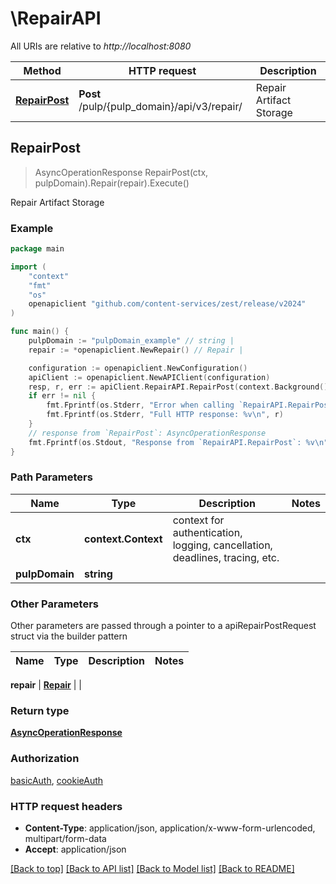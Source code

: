 # \RepairAPI

All URIs are relative to *http://localhost:8080*

Method | HTTP request | Description
------------- | ------------- | -------------
[**RepairPost**](RepairAPI.md#RepairPost) | **Post** /pulp/{pulp_domain}/api/v3/repair/ | Repair Artifact Storage



## RepairPost

> AsyncOperationResponse RepairPost(ctx, pulpDomain).Repair(repair).Execute()

Repair Artifact Storage



### Example

```go
package main

import (
	"context"
	"fmt"
	"os"
	openapiclient "github.com/content-services/zest/release/v2024"
)

func main() {
	pulpDomain := "pulpDomain_example" // string | 
	repair := *openapiclient.NewRepair() // Repair | 

	configuration := openapiclient.NewConfiguration()
	apiClient := openapiclient.NewAPIClient(configuration)
	resp, r, err := apiClient.RepairAPI.RepairPost(context.Background(), pulpDomain).Repair(repair).Execute()
	if err != nil {
		fmt.Fprintf(os.Stderr, "Error when calling `RepairAPI.RepairPost``: %v\n", err)
		fmt.Fprintf(os.Stderr, "Full HTTP response: %v\n", r)
	}
	// response from `RepairPost`: AsyncOperationResponse
	fmt.Fprintf(os.Stdout, "Response from `RepairAPI.RepairPost`: %v\n", resp)
}
```

### Path Parameters


Name | Type | Description  | Notes
------------- | ------------- | ------------- | -------------
**ctx** | **context.Context** | context for authentication, logging, cancellation, deadlines, tracing, etc.
**pulpDomain** | **string** |  | 

### Other Parameters

Other parameters are passed through a pointer to a apiRepairPostRequest struct via the builder pattern


Name | Type | Description  | Notes
------------- | ------------- | ------------- | -------------

 **repair** | [**Repair**](Repair.md) |  | 

### Return type

[**AsyncOperationResponse**](AsyncOperationResponse.md)

### Authorization

[basicAuth](../README.md#basicAuth), [cookieAuth](../README.md#cookieAuth)

### HTTP request headers

- **Content-Type**: application/json, application/x-www-form-urlencoded, multipart/form-data
- **Accept**: application/json

[[Back to top]](#) [[Back to API list]](../README.md#documentation-for-api-endpoints)
[[Back to Model list]](../README.md#documentation-for-models)
[[Back to README]](../README.md)

